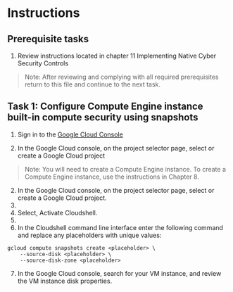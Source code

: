 # Instructions

## Prerequisite tasks

1. Review instructions located in chapter 11 Implementing Native Cyber Security Controls
> Note: After reviewing and complying with all required prerequisites return to this file and continue to the next task.

## Task 1: Configure Compute Engine instance built-in compute security using snapshots

1.	Sign in to the [Google Cloud Console](https://console.cloud.google.com/)

3.	In the Google Cloud console, on the project selector page, select or create a Google Cloud project
> Note: You will need to create a Compute Engine instance. To create a Compute Engine instance, use the instructions in Chapter 8.

2.	In the Google Cloud console, on the project selector page, select or create a Google Cloud project.
3.	
4.	Select, Activate Cloudshell.
5.	
6.	In the Cloudshell command line interface enter the following command and replace any placeholders with unique values:
```
gcloud compute snapshots create <placeholder> \
    --source-disk <placeholder> \
    --source-disk-zone <placeholder>
```
7. In the Google Cloud console, search for your VM instance, and review the VM instance disk properties.


